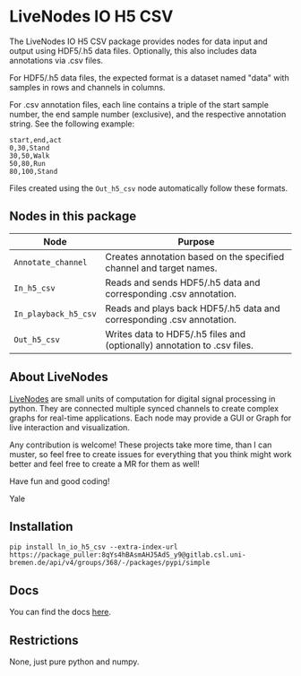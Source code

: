 # LiveNodes IO H5 CSV

The LiveNodes IO H5 CSV package provides nodes for data input and output using HDF5/.h5 data files. Optionally, this also includes data annotations via .csv
files.

For HDF5/.h5 data files, the expected format is a dataset named "data" with samples in rows and channels in columns.

For .csv annotation files, each line contains a triple of the start sample number, the end sample number (exclusive), and the respective annotation string.
See the following example:

```
start,end,act
0,30,Stand
30,50,Walk
50,80,Run
80,100,Stand
```

Files created using the `Out_h5_csv` node automatically follow these formats.

## Nodes in this package
| Node                  | Purpose                                                                  |
| --------------------- | ------------------------------------------------------------------------ |
| `Annotate_channel`    | Creates annotation based on the specified channel and target names.      |
| `In_h5_csv`           | Reads and sends HDF5/.h5 data and corresponding .csv annotation.         |
| `In_playback_h5_csv`  | Reads and plays back HDF5/.h5 data and corresponding .csv annotation.    |
| `Out_h5_csv`          | Writes data to HDF5/.h5 files and (optionally) annotation to .csv files. |

## About LiveNodes
[LiveNodes](https://livenodes.pages.csl.uni-bremen.de/livenodes/index.html) are small units of computation for digital signal processing in python. They are connected multiple synced channels to create complex graphs for real-time applications. Each node may provide a GUI or Graph for live interaction and visualization.

Any contribution is welcome! These projects take more time, than I can muster, so feel free to create issues for everything that you think might work better and feel free to create a MR for them as well!

Have fun and good coding!

Yale

## Installation

`pip install ln_io_h5_csv --extra-index-url https://package_puller:8qYs4hBAsmAHJ5AdS_y9@gitlab.csl.uni-bremen.de/api/v4/groups/368/-/packages/pypi/simple`

## Docs

You can find the docs [here](https://livenodes.pages.csl.uni-bremen.de/packages/ln_io_h5_csv/readme.html).

## Restrictions

None, just pure python and numpy.

